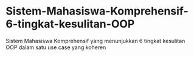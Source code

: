 # Sistem-Mahasiswa-Komprehensif-6-tingkat-kesulitan-OOP
Sistem Mahasiswa Komprehensif yang menunjukkan 6 tingkat kesulitan OOP dalam satu use case yang koheren
